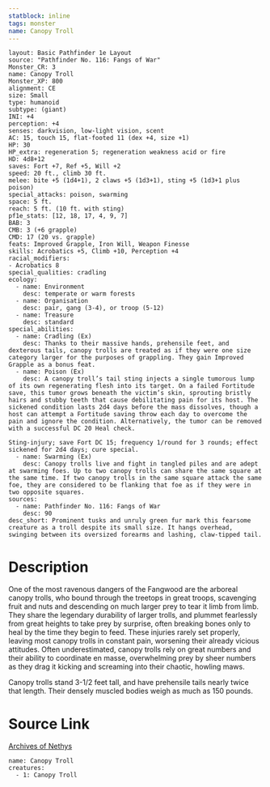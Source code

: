 ```yaml
---
statblock: inline
tags: monster
name: Canopy Troll
---
```

```statblock
layout: Basic Pathfinder 1e Layout
source: "Pathfinder No. 116: Fangs of War"
Monster_CR: 3
name: Canopy Troll
Monster_XP: 800
alignment: CE
size: Small
type: humanoid
subtype: (giant)
INI: +4
perception: +4
senses: darkvision, low-light vision, scent
AC: 15, touch 15, flat-footed 11 (dex +4, size +1)
HP: 30
HP_extra: regeneration 5; regeneration weakness acid or fire
HD: 4d8+12
saves: Fort +7, Ref +5, Will +2
speed: 20 ft., climb 30 ft.
melee: bite +5 (1d4+1), 2 claws +5 (1d3+1), sting +5 (1d3+1 plus poison)
special_attacks: poison, swarming
space: 5 ft.
reach: 5 ft. (10 ft. with sting)
pf1e_stats: [12, 18, 17, 4, 9, 7]
BAB: 3
CMB: 3 (+6 grapple)
CMD: 17 (20 vs. grapple)
feats: Improved Grapple, Iron Will, Weapon Finesse
skills: Acrobatics +5, Climb +10, Perception +4
racial_modifiers:
- Acrobatics 8
special_qualities: cradling
ecology:
  - name: Environment
    desc: temperate or warm forests
  - name: Organisation
    desc: pair, gang (3-4), or troop (5-12)
  - name: Treasure
    desc: standard
special_abilities:
  - name: Cradling (Ex)
    desc: Thanks to their massive hands, prehensile feet, and dexterous tails, canopy trolls are treated as if they were one size category larger for the purposes of grappling. They gain Improved Grapple as a bonus feat.
  - name: Poison (Ex)
    desc: A canopy troll’s tail sting injects a single tumorous lump of its own regenerating flesh into its target. On a failed Fortitude save, this tumor grows beneath the victim’s skin, sprouting bristly hairs and stubby teeth that cause debilitating pain for its host. The sickened condition lasts 2d4 days before the mass dissolves, though a host can attempt a Fortitude saving throw each day to overcome the pain and ignore the condition. Alternatively, the tumor can be removed with a successful DC 20 Heal check.

Sting-injury; save Fort DC 15; frequency 1/round for 3 rounds; effect sickened for 2d4 days; cure special.
  - name: Swarming (Ex)
    desc: Canopy trolls live and fight in tangled piles and are adept at swarming foes. Up to two canopy trolls can share the same square at the same time. If two canopy trolls in the same square attack the same foe, they are considered to be flanking that foe as if they were in two opposite squares.
sources:
  - name: Pathfinder No. 116: Fangs of War
    desc: 90
desc_short: Prominent tusks and unruly green fur mark this fearsome creature as a troll despite its small size. It hangs overhead, swinging between its oversized forearms and lashing, claw-tipped tail.
```
# Description
One of the most ravenous dangers of the Fangwood are the arboreal canopy trolls, who bound through the treetops in great troops, scavenging fruit and nuts and descending on much larger prey to tear it limb from limb. They share the legendary durability of larger trolls, and plummet fearlessly from great heights to take prey by surprise, often breaking bones only to heal by the time they begin to feed. These injuries rarely set properly, leaving most canopy trolls in constant pain, worsening their already vicious attitudes. Often underestimated, canopy trolls rely on great numbers and their ability to coordinate en masse, overwhelming prey by sheer numbers as they drag it kicking and screaming into their chaotic, howling maws.

Canopy trolls stand 3-1/2 feet tall, and have prehensile tails nearly twice that length. Their densely muscled bodies weigh as much as 150 pounds.
# Source Link
[Archives of Nethys](https://aonprd.com/MonsterDisplay.aspx?ItemName=Canopy%20Troll)
```encounter-table
name: Canopy Troll
creatures:
  - 1: Canopy Troll
```
